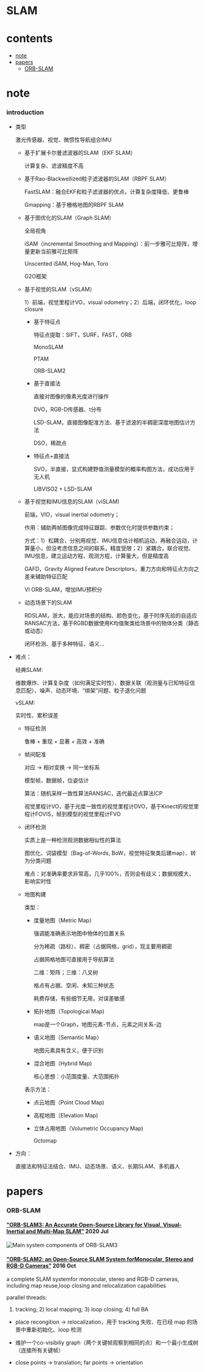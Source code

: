 <a name="SLAM"></a>
# SLAM

# contents
- [note](#note)
- [papers](#papers)
    - [ORB-SLAM](#ORB-SLAM)

<a name="note"></a>
# note

### introduction

+ 类型

    激光传感器、视觉、微惯性导航组合IMU

    + 基于扩展卡尔曼滤波器的SLAM（EKF SLAM）

        计算复杂、滤波精度不高

    + 基于Rao-Blackwellized粒子滤波器的SLAM（RBPF SLAM）

        FastSLAM：融合EKF和粒子滤波器的优点，计算复杂度降低、更鲁棒

        Gmapping：基于栅格地图的RBPF SLAM

    + 基于图优化的SLAM（Graph SLAM）

        全局视角

        iSAM（incremental Smoothing and Mapping）：前一步雅可比矩阵，增量更新当前雅可比矩阵

        Unscented iSAM, Hog-Man, Toro

        G2O框架

    + 基于视觉的SLAM（vSLAM）

        1）前端，视觉里程计VO，visual odometry；2）后端，闭环优化，loop closure

        + 基于特征点

            特征点提取：SIFT，SURF，FAST，ORB

            MonoSLAM

            PTAM

            ORB-SLAM2

        + 基于直接法

            直接对图像的像素光度进行操作

            DVO，RGB-D传感器、t分布

            LSD-SLAM，直接图像配准方法、基于滤波的半稠密深度地图估计方法

            DSO，稀疏点

        + 特征点+直接法

            SVO，半直接，显式构建野值测量模型的概率构图方法，成功应用于无人机

            LIBVISO2 + LSD-SLAM

    + 基于视觉和IMU信息的SLAM（viSLAM)

        前端，VIO，visual inertial odometry；

        作用：辅助两帧图像完成特征跟踪、参数优化时提供参数约束；

        方式：1）松耦合，分别用视觉、IMU信息估计相机运动，再融合运动，计算量小，但没考虑信息之间的联系，精度受限；2）紧耦合，联合视觉、IMU信息，建立运动方程、观测方程，计算量大，但是精度高

        GAFD，Gravity Aligned Feature Descriptors，重力方向和特征点方向之差来辅助特征匹配

        VI ORB-SLAM，增加IMU预积分

    + 动态场景下的SLAM

        RDSLAM，浙大，能应对场景的结构、颜色变化，基于时序先验的自适应RANSAC方法，基于RGBD数据使用K均值聚类给场景中的物体分类（静态或动态）

        闭环检测、基于多种特征、语义...

+ 难点：

    经典SLAM:

    维数爆炸、计算复杂度（如何满足实时性）、数据关联（观测量与已知特征信息匹配）、噪声、动态环境、“绑架”问题、粒子退化问题

    vSLAM:

    实时性、累积误差

    + 特征检测

        鲁棒 + 重现 + 显著 + 高效 + 准确

    + 帧间配准

        对应 -> 相对变换 -> 同一坐标系

        模型帧，数据帧，位姿估计

        算法：随机采样一致性算法RANSAC，迭代最近点算法ICP

        视觉里程计VO，基于光度一致性的视觉里程计DVO，基于Kinect的视觉里程计FOVIS，帧到模型的视觉里程计FVO

    + 闭环检测

        实质上是一种检测观测数据相似性的算法

        图优化、词袋模型（Bag-of-Words, BoW，视觉特征聚类后建map）、转为分类问题

        难点：对准确率要求非常高，几乎100%，否则会有歧义；数据规模大，影响实时性

    + 地图构建

        类型：

       + 度量地图（Metric Map）

            强调能准确表示地图中物体的位置关系

            分为稀疏（路标）、稠密（占据网格，grid），现主要用稠密

            占据网格地图可直接用于导航算法

            二维：矩阵；三维：八叉树

            格点有占据、空闲、未知三种状态

            耗费存储，有些细节无用，对误差敏感

        + 拓扑地图（Topological Map)

            map是一个Graph，地图元素-节点，元素之间关系-边

        + 语义地图（Semantic Map）

            地图元素具有含义，便于识别

        + 混合地图（Hybrid Map)

            核心思想：小范围度量、大范围拓扑

        表示方法：

        + 点云地图（Point Cloud Map)

        + 高程地图（Elevation Map)

        + 立体占用地图（Volumetric Occupancy Map)

            Octomap

+ 方向：
    
    直接法和特征法结合、IMU、动态场景、语义、长期SLAM、多机器人
    

<a name="papers"></a>
# papers

<a name="ORB-SLAM"></a>
### ORB-SLAM

#### ["ORB-SLAM3: An Accurate Open-Source Library for Visual, Visual-Inertial and Multi-Map SLAM"](https://arxiv.org/pdf/2007.11898.pdf) 2020 Jul

![Main system components of ORB-SLAM3](https://github.com/Brook1886/SfM-Notebook/blob/main/image/Main%20system%20components%20of%20ORB-SLAM3.png)

#### ["ORB-SLAM2: an Open-Source SLAM System forMonocular, Stereo and RGB-D Cameras"](https://arxiv.org/pdf/1610.06475.pdf) 2016 Oct

 a complete SLAM systemfor monocular, stereo and RGB-D cameras, including map reuse,loop closing and relocalization capabilities

parallel threads:

1) tracking; 2) local mapping; 3) loop closing; 4) full BA

+ place recongition -> relocalization，用于 tracking 失败、在已经 map 的场景中重新初始化、loop 检测

+ 维护一个co-visibiliy graph（两个关键帧观察到相同的点）和一个最小生成树（连接所有关键帧）

+ close points -> translation; far points -> orientation
